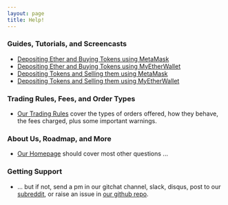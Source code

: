 ```yaml
---
layout: page
title: Help!
---
```


### Guides, Tutorials, and Screencasts

 - [Depositing Ether and Buying Tokens using MetaMask](depositing-ether-and-buying-tokens-using-metamask)
 - [Depositing Ether and Buying Tokens using MyEtherWallet](depositing-ether-and-buying-tokens-using-myetherwallet)
 - [Depositing Tokens and Selling them using MetaMask](depositing-tokens-and-selling-using-metamask)
 - [Depositing Tokens and Selling them using MyEtherWallet](depositing-tokens-and-selling-using-myetherwallet)

### Trading Rules, Fees, and Order Types

 - [Our Trading Rules](../trading-rules) cover the types of orders offered, how they behave, the fees charged, plus some important warnings.

### About Us, Roadmap, and More

 - [Our Homepage](https://amisolution.github.io/ERC20-AMIS) should cover most other questions ...

### Getting Support

 - ... but if not, send a pm in our gitchat channel, slack, disqus, post to our [subreddit](https://www.reddit.com/r/amis_erc20/), or raise an issue in [our github repo](https://github.com/amisdex/amis-exchange-www/issues).

